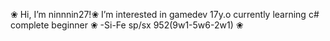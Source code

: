❀ Hi, I’m ninnnin27!❀
I’m interested in gamedev
17y.o
currently learning c#
сomplete beginner
❀ -Si-Fe sp/sx 952(9w1-5w6-2w1) ❀
<!---
ninnnin27/ninnnin27 is a ✨ special ✨ repository because its `README.md` (this file) appears on your GitHub profile.
You can click the Preview link to take a look at your changes.
--->
